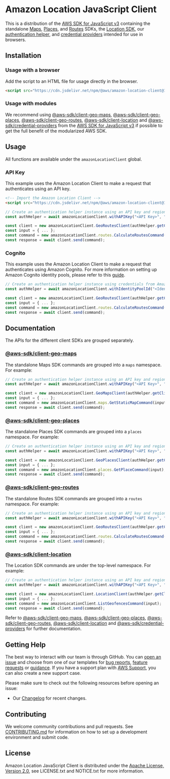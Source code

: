 # Amazon Location JavaScript Client

This is a distribution of the [AWS SDK for JavaScript v3](https://github.com/aws/aws-sdk-js-v3) containing the standalone [Maps](https://docs.aws.amazon.com/AWSJavaScriptSDK/v3/latest/client/geo-maps/), [Places](https://docs.aws.amazon.com/AWSJavaScriptSDK/v3/latest/client/geo-places/), and [Routes](https://docs.aws.amazon.com/AWSJavaScriptSDK/v3/latest/client/geo-routes/) SDKs, the [Location SDK](https://docs.aws.amazon.com/AWSJavaScriptSDK/v3/latest/client/location/), our [authentication helper](https://github.com/aws-geospatial/amazon-location-utilities-auth-helper-js), and [credential providers](https://docs.aws.amazon.com/AWSJavaScriptSDK/v3/latest/Package/-aws-sdk-credential-providers/) intended for use in browsers.

## Installation

### Usage with a browser

Add the script to an HTML file for usage directly in the browser.

```html
<script src="https://cdn.jsdelivr.net/npm/@aws/amazon-location-client@1"></script>
```

### Usage with modules

We recommend using [@aws-sdk/client-geo-maps](https://docs.aws.amazon.com/AWSJavaScriptSDK/v3/latest/client/geo-maps/), [@aws-sdk/client-geo-places](https://docs.aws.amazon.com/AWSJavaScriptSDK/v3/latest/client/geo-places/), [@aws-sdk/client-geo-routes](https://docs.aws.amazon.com/AWSJavaScriptSDK/v3/latest/client/geo-routes/), [@aws-sdk/client-location](https://docs.aws.amazon.com/AWSJavaScriptSDK/v3/latest/client/location/) and [@aws-sdk/credential-providers](https://docs.aws.amazon.com/AWSJavaScriptSDK/v3/latest/Package/-aws-sdk-credential-providers/) from the [AWS SDK for JavaScript v3](https://github.com/aws/aws-sdk-js-v3) if possible to get the full benefit of the modularized AWS SDK.

## Usage

All functions are available under the `amazonLocationClient` global.

### API Key

This example uses the Amazon Location Client to make a request that authenticates using an API key.

```html
<!-- Import the Amazon Location Client -->
<script src="https://cdn.jsdelivr.net/npm/@aws/amazon-location-client@1"></script>
```

```javascript
// Create an authentication helper instance using an API key and region
const authHelper = await amazonLocationClient.withAPIKey("<API Key>", "<Region>");

const client = new amazonLocationClient.GeoRoutesClient(authHelper.getClientConfig());
const input = { ... };
const command = new amazonLocationClient.routes.CalculateRoutesCommand(input);
const response = await client.send(command);
```

### Cognito

This example uses the Amazon Location Client to make a request that authenticates using Amazon Cognito. For more information on setting up Amazon Cognito identity pools, please refer to this [guide](https://docs.aws.amazon.com/location/latest/developerguide/authenticating-using-cognito.html).

```javascript
// Create an authentication helper instance using credentials from Amazon Cognito
const authHelper = await amazonLocationClient.withIdentityPoolId("<Identity Pool ID>");

const client = new amazonLocationClient.GeoRoutesClient(authHelper.getClientConfig());
const input = { ... };
const command = new amazonLocationClient.routes.CalculateRoutesCommand(input);
const response = await client.send(command);
```

## Documentation

The APIs for the different client SDKs are grouped separately.

### [@aws-sdk/client-geo-maps](https://docs.aws.amazon.com/AWSJavaScriptSDK/v3/latest/client/geo-maps/)

The standalone Maps SDK commands are grouped into a `maps` namespace. For example:

```javascript
// Create an authentication helper instance using an API key and region
const authHelper = await amazonLocationClient.withAPIKey("<API Key>", "<Region>");

const client = new amazonLocationClient.GeoMapsClient(authHelper.getClientConfig());
const input = { ... };
const command = new amazonLocationClient.maps.GetStaticMapCommand(input);
const response = await client.send(command);
```

### [@aws-sdk/client-geo-places](https://docs.aws.amazon.com/AWSJavaScriptSDK/v3/latest/client/geo-places/)

The standalone Places SDK commands are grouped into a `places` namespace. For example:

```javascript
// Create an authentication helper instance using an API key and region
const authHelper = await amazonLocationClient.withAPIKey("<API Key>", "<Region>");

const client = new amazonLocationClient.GeoPlacesClient(authHelper.getClientConfig());
const input = { ... };
const command = new amazonLocationClient.places.GetPlaceCommand(input);
const response = await client.send(command);
```

### [@aws-sdk/client-geo-routes](https://docs.aws.amazon.com/AWSJavaScriptSDK/v3/latest/client/geo-routes/)

The standalone Routes SDK commands are grouped into a `routes` namespace. For example:

```javascript
// Create an authentication helper instance using an API key and region
const authHelper = await amazonLocationClient.withAPIKey("<API Key>", "<Region>");

const client = new amazonLocationClient.GeoRoutesClient(authHelper.getClientConfig());
const input = { ... };
const command = new amazonLocationClient.routes.CalculateRoutesCommand(input);
const response = await client.send(command);
```

### [@aws-sdk/client-location](https://docs.aws.amazon.com/AWSJavaScriptSDK/v3/latest/client/location/)

The Location SDK commands are under the top-level namespace. For example:

```javascript
// Create an authentication helper instance using an API key and region
const authHelper = await amazonLocationClient.withAPIKey("<API Key>", "<Region>");

const client = new amazonLocationClient.LocationClient(authHelper.getClientConfig());
const input = { ... };
const command = new amazonLocationClient.ListGeofencesCommand(input);
const response = await client.send(command);
```

Refer to [@aws-sdk/client-geo-maps](https://docs.aws.amazon.com/AWSJavaScriptSDK/v3/latest/client/geo-maps/), [@aws-sdk/client-geo-places](https://docs.aws.amazon.com/AWSJavaScriptSDK/v3/latest/client/geo-places/), [@aws-sdk/client-geo-routes](https://docs.aws.amazon.com/AWSJavaScriptSDK/v3/latest/client/geo-routes/), [@aws-sdk/client-location](https://docs.aws.amazon.com/AWSJavaScriptSDK/v3/latest/client/location/) and [@aws-sdk/credential-providers](https://docs.aws.amazon.com/AWSJavaScriptSDK/v3/latest/Package/-aws-sdk-credential-providers/) for further documentation.

## Getting Help

The best way to interact with our team is through GitHub.
You can [open an issue](https://github.com/aws-geospatial/amazon-location-client-js/issues/new/choose) and choose from one of our templates for
[bug reports](https://github.com/aws-geospatial/amazon-location-client-js/issues/new?assignees=&labels=bug%2C+needs-triage&template=---bug-report.md&title=),
[feature requests](https://github.com/aws-geospatial/amazon-location-client-js/issues/new?assignees=&labels=feature-request&template=---feature-request.md&title=)
or [guidance](https://github.com/aws-geospatial/amazon-location-client-js/issues/new?assignees=&labels=guidance%2C+needs-triage&template=---questions---help.md&title=).
If you have a support plan with [AWS Support](https://aws.amazon.com/premiumsupport/), you can also create a new support case.

Please make sure to check out the following resources before opening an issue:

- Our [Changelog](CHANGELOG.md) for recent changes.

## Contributing

We welcome community contributions and pull requests. See [CONTRIBUTING.md](CONTRIBUTING.md) for information on how to set up a development environment and submit code.

## License

Amazon Location JavaScript Client is distributed under the
[Apache License, Version 2.0](http://www.apache.org/licenses/LICENSE-2.0),
see LICENSE.txt and NOTICE.txt for more information.
